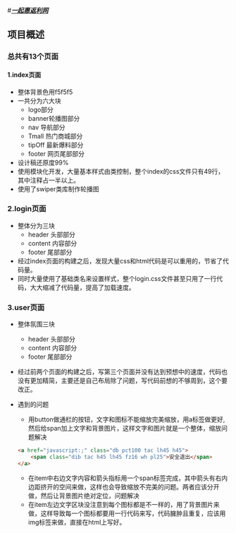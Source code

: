 
#[***一起惠返利网***](https://yan7.github.io/webMobile/)

## 项目概述

### 总共有13个页面

#### 1.index页面

- 整体背景色用f5f5f5
- 一共分为六大块
	+ logo部分
	+ banner轮播图部分
	+ nav 导航部分
	+ Tmall 热门商城部分
	+ tipOff 最新爆料部分
	+ footer 网页尾部部分
- 设计稿还原度99%
- 使用模块化开发，大量基本样式由类控制，整个index的css文件只有49行，其中注释占一半以上。
- 使用了swiper类库制作轮播图

### 2.login页面

- 整体分为三块
	+ header 头部部分
	+ content 内容部分
	+ footer 尾部部分
- 经过index页面的构建之后，发现大量css和html代码是可以重用的，节省了代码量。
- 同时大量使用了基础类名来设置样式，整个login.css文件甚至只用了一行代码，大大缩减了代码量，提高了加载速度。

### 3.user页面
- 整体氛围三块
	+ header 头部部分
	+ content 内容部分
	+ footer 尾部部分
- 经过前两个页面的构建之后，写第三个页面并没有达到预想中的速度，代码也没有更加精简，主要还是自己布局除了问题，写代码前想的不够周到，这个要改正。
- 遇到的问题
	+ 用button做通栏的按钮，文字和图标不能缩放完美缩放，用a标签做更好,然后给span加上文字和背景图片，这样文字和图片就是一个整体，缩放问题解决

	```html
	<a href="javascript:;" class="db pct100 tac lh45 h45">
		<span class="dib tac h45 lh45 fz16 wh pl25">安全退出</span>
	</a>
	```

	+ 在item中右边文字内容和箭头指标用一个span标签完成，其中箭头有右内边距挤开的空间来做，这样也会导致缩放不完美的问题。两者应该分开做，然后让背景图片绝对定位，问题解决
	+ 在item左边文字区块没注意到每个图标都是不一样的，用了背景图片来做，这样导致每一个图标都要用一行代码来写，代码臃肿且重复，应该用img标签来做，直接在html上写好。



